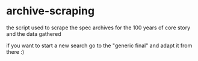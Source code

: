 # archive-scraping
the script used to scrape the spec archives for the 100 years of core story and the data gathered

if you want to start a new search go to the "generic final" and adapt it from there :)
